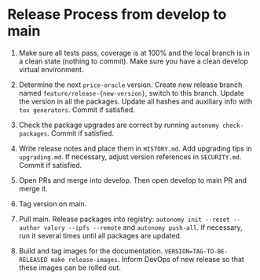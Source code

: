 
# Release Process from develop to main

1. Make sure all tests pass, coverage is at 100% and the local branch is in a clean state (nothing to commit). Make sure you have a clean develop virtual environment.
   
2. Determine the next `price-oracle` version. Create new release branch named `feature/release-{new-version}`, switch to this branch. Update the version in all the packages. Update all hashes and auxiliary info with `tox generators`. Commit if satisfied.

3. Check the package upgrades are correct by running `autonomy check-packages`. Commit if satisfied.

4. Write release notes and place them in `HISTORY.md`. Add upgrading tips in `upgrading.md`. If necessary, adjust version references in `SECURITY.md`. Commit if satisfied.

5. Open PRs and merge into develop. Then open develop to main PR and merge it.

6. Tag version on main.

7. Pull main. Release packages into registry: `autonomy init --reset --author valory --ipfs --remote` and `autonomy push-all`. If necessary, run it several times until all packages are updated.

8. Build and tag images for the documentation. `VERSION=TAG-TO-BE-RELEASED make release-images`. Inform DevOps of new release so that these images can be rolled out.
